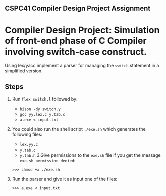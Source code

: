 ## CSPC41 Compiler Design Project Assignment

# Compiler Design Project: Simulation of front-end phase of C Compiler involving switch-case construct.

Using lex/yacc implement a parser for managing the `switch` statement in a simplified version. 

## Steps

1. Run `flex switch.l` followed by:

    * `bison -dy switch.y`
    * `gcc yy.lex.c y.tab.c`
    * `a.exe < input.txt`

2. You could also run the shell script `./exe.sh` which generates the following files:
    * `lex.yy.c`
    * `y.tab.c`
    * `y.tab.h`
3.Give permissions to the `exe.sh` file if you get the message `exe.sh permission denied`:
    
    ```>>> chmod +x ./exe.sh ```
3. Run the parser and give it as input one of the files:

    ```>>> a.exe < input.txt```
 
